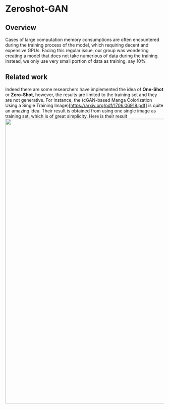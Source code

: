 # Zeroshot-GAN

## Overview

Cases of large computation memory consumptions are often encountered during the training process of the model, which requiring decent and expensive GPUs. Facing this regular issue, our group was wondering creating a model that does not take numerious of data during the training. Instead, we only use very small portion of data as training, say 10%. 

## Related work

Indeed there are some researchers have implemented the idea of **One-Shot** or **Zero-Shot**, however, the results are limited to the training set and they are not generative. For instance, the (cGAN-based Manga Colorization Using a Single Training Image)[https://arxiv.org/pdf/1706.06918.pdf] is quite an amazing idea. Their result is obtained from using one single image as training set, which is of great simplicity. Here is their result
<img src="https://raw.githubusercontent.com/LinkWoong/Zeroshot-GAN/master/image.png" width="900px"/>